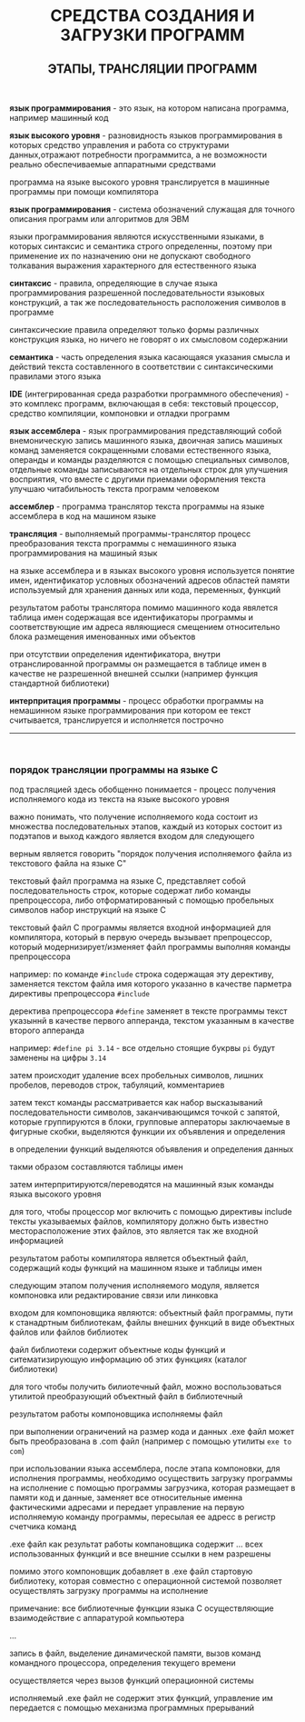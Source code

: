 <h1 align="center">СРЕДСТВА СОЗДАНИЯ И ЗАГРУЗКИ ПРОГРАММ</h1>
<h2 align="center">ЭТАПЫ, ТРАНСЛЯЦИИ ПРОГРАММ</h2>
<br>

**язык программирования** - это язык, на котором написана программа, например машинный код
<br>

**язык высокого уровня** - разновидность языков программирования в которых средство управления и работа со структурами данных,отражают потребности программитса, а не возможности реально обеспечиваемые аппаратными средствами

программа на языке высокого уровня транслируется в машинные программы при помощи компилятора
<br>

**язык программирования** - система обозначений служащая для точного описания программ или алгоритмов для ЭВМ

языки программирования являются искусственными языками, в которых синтаксис и семантика строго определенны, поэтому при применение их по назначению они не допускают свободного толкавания выражения характерного для естественного языка
<br>

**синтаксис** - правила, определяющие в случае языка программирования разрешенной последовательности языковых конструкций, а так же последовательность расположения символов в программе

синтаксические правила определяют только формы различных конструкция языка, но ничего не говорят о их смысловом содержании
<br>

**семантика** - часть определения языка касающаяся указания смысла и действий текста составленного в соответствии с синтаксическими правилами этого языка 
<br>

**IDE** (интегрированная среда разработки программного обеспечения) - это комплекс программ, включающая в себя: текстовый процессор, средство компиляции, компоновки и отладки программ
<br>

**язык ассемблера** - язык программирования представляющий собой внемоническую запись машинного языка, двоичная запись машиных команд заменяется сокращенными словами естественного языка, операнды и команды разделяются с помощью специальных символов, отдельные команды записываются на отдельных строк для улучшения восприятия, что вместе с другими приемами оформления текста улучшаю читабильность текста программ человеком
<br>

**ассемблер** - программа транслятор текста программы на языке ассемблера в код на машином языке
<br>

**трансляция** - выполняемый программы-транслятор процесс преобразования текста программы с немашинного языка программирования на машиный язык

на языке ассемблера и в языках высокого уровня используется понятие имен, идентификатор условных обозначений адресов областей памяти используемый для хранения данных или кода, переменных, функций

результатом работы транслятора помимо машинного кода явялется таблица имен содержащая все идентификаторы программы и соответствующие им адреса являющиеся смещением относительно блока размещения именованных ими объектов

при отсутствии определения идентификатора, внутри отранслированной программы он размещается в таблице имен в качестве не разрешенной внешней ссылки (например функция стандартной библиотеки)
<br>

**интерпритация программы** - процесс обработки программы на немашинном языке программирования при котором ее текст считывается, транслируется и исполняется построчно
<br>

---
<br>

### порядок трансляции программы на языке С


под трасляцией здесь обобщенно понимается - процесс получения исполняемого кода из текста на языке высокого уровня

важно понимать, что получение исполняемого кода состоит из множества последовательных этапов, каждый из которых состоит из подэтапов и выход каждого является входом для следующего

верным является говорить "порядок получения исполняемого файла из текстового файла на языке C"

текстовый файл программа на языке С, представляет собой последовательность строк, которые содержат либо команды препроцессора, либо отформатированный с помощью пробельных символов набор инструкций на языке C

текстовый файл C программы является входной информацией для компилятора, который в первую очередь вызывает препроцессор, который модернизирует/изменяет файл программы выполняя команды препроцессора

например: по команде `#include` строка содержащая эту дерективу, заменяется текстом файла имя которого указанно в качестве парметра директивы препроцессора `#include`

деректива препроцессора `#define` заменяет в тексте программы текст указыннй в качестве первого апперанда, текстом указанным в качестве второго апперанда

например: `#define pi 3.14` - все отдельно стоящие букрвы `pi` будут заменены на цифры `3.14` 

затем происходит удаление всех пробельных символов, лишних пробелов, переводов строк, табуляций, комментариев

затем текст команды рассматривается как набор высказываний последовательности символов, заканчивающимся точкой с запятой, которые группируются в блоки, групповые апператоры заключаемые в фигурные скобки, выделяются функции их объявления и определения

в определении функций выделяются объявления и определения данных

такми образом составляются таблицы имен

затем интерпритируются/переводятся на машинный язык команды языка высокого уровня 

для того, чтобы процессор мог включить с помощью директивы include тексты указываемых файлов, компилятору должно быть известно месторасположение этих файлов, это является так же входной информацией

результатом работы компилятора является объектный файл, содержащий коды функций на машинном языке и таблицы имен

следующим этапом получения исполняемого модуля, является компоновка или редактирование связи или линковка

входом для компоновщика являются: объектный файл программы, пути к станадртным библиотекам, файлы внешних функций в виде объектных файлов или файлов библиотек

файл библиотеки содержит объектные коды функций и ситематизирующую информацию об этих функциях (каталог библиотеки)

для того чтобы получить билиотечный файл, можно воспользоваться утилитой преобразующий объектный файл в библиотечный

результатом работы компоновщика исполняемы файл

при выполнении ограничений на размер кода и данных .exe файл может быть преобразована в .com файл (например с помощью утилиты `exe to com`)

при использовании языка ассемблера, после этапа компоновки, для исполнения программы, необходимо осуществить загрузку программы на исполнение с помощью программы загрузчика, которая размещает в памяти код и данные, заменяет все относительные именна фактическими адресами и передает управление на первую исполняемую команду программы, пересылая ее адресс в регистр счетчика команд 

.exe файл как результат работы компановщика содержит ... всех использованных функций и все внешние ссылки в нем разрешены

помимо этого компоновщик добавляет в .exe файл стартовую библиотеку, которая совместно с операционной системой позволяет осуществлять загрузку программы на исполнение 

примечание: все библиотечные функции языка C осуществляющие взаимодействие с аппаратурой компьютера

...

запись в файл, выделение динамической памяти, вызов команд командного процессора, определения текущего времени

осуществляется через вызов функций операционной системы

исполняемый .exe файл не содержит этих функций, управление им передается с помощью механизма программных прерываний 